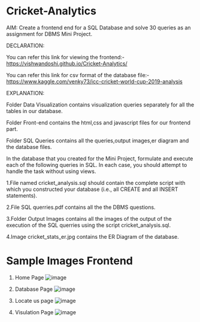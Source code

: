# Cricket-Analytics

AIM: Create a frontend end for a SQL Database and solve 30 queries as an assignment for DBMS Mini Project.

DECLARATION:

You can refer this link for viewing the frontend:- https://vishwandoshi.github.io/Cricket-Analytics/

You can refer this link for csv format of the database file:- https://www.kaggle.com/venky73/icc-cricket-world-cup-2019-analysis

EXPLANATION:

Folder Data Visualization contains visualization queries separately for all the tables in our database.

Folder Front-end contains the html,css and javascript files for our frontend part.

Folder SQL Queries contains all the queries,output images,er diagram and the database files.

In the database that you created for the Mini Project, formulate and execute each of the following queries in SQL. In each case, you should attempt to handle the task without using views.

1.File named cricket_analysis.sql should contain the complete script with which you constructed your database (i.e., all CREATE and all INSERT statements).

2.File SQL querries.pdf contains all the the DBMS questions.

3.Folder Output Images contains all the images of the output of the execution of the SQL querries using the script cricket_analysis.sql.

4.Image cricket_stats_er.jpg contains the ER Diagram of the database.

# Sample Images Frontend

1. Home Page
![image](https://github.com/vishwandoshi/Cricket-Analytics/assets/97663916/bd944a0e-0abc-49d4-b33c-b429713d9ce6)

2. Database Page
![image](https://github.com/vishwandoshi/Cricket-Analytics/assets/97663916/a49bb165-f3d5-40d8-a3b0-3a1818b93bc3)

3. Locate us page
![image](https://github.com/vishwandoshi/Cricket-Analytics/assets/97663916/b6da4d75-fd7b-49aa-bc6d-e17dd774f8ea)

4. Visulation Page
![image](https://github.com/vishwandoshi/Cricket-Analytics/assets/97663916/4efcfeee-4d14-41e2-a46c-a99dfed4bf67)





